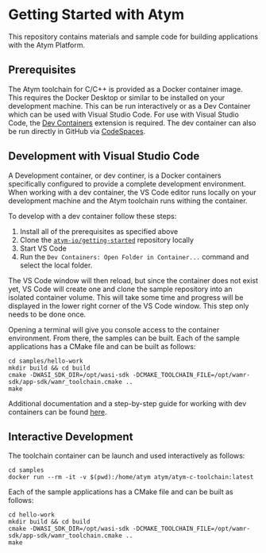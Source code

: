 Getting Started with Atym
==========================
This repository contains materials and sample code for building applications with the Atym Platform.


## Prerequisites 
The Atym toolchain for C/C++ is provided as a Docker container image.  This requires the Docker Desktop or similar to be installed on your development machine.  This can be run interactively or as a Dev Container which can be used with Visual Studio Code.  For use with Visual Studio Code, the [Dev Containers](https://marketplace.visualstudio.com/items?itemName=ms-vscode-remote.remote-containers) extension is required.  The dev container can also be run directly in GitHub via [CodeSpaces](https://docs.github.com/en/codespaces).

## Development with Visual Studio Code
A Development container, or dev continer, is a Docker containers specifically configured to provide a complete development environment.  When working with a dev container, the VS Code editor runs locally on your development machine and the Atym toolchain runs withing the container.  

To develop with a dev container follow these steps:
1. Install all of the prerequisites as specified above
2. Clone the [`atym-io/getting-started`](https://github.com/atym-io/getting-started) repository locally
3. Start VS Code
4. Run the `Dev Containers: Open Folder in Container...` command and select the local folder.

The VS Code window will then reload, but since the container does not exist yet, VS Code will create one and clone the sample repository into an isolated container volume. This will take some time and progress will be displayed in the lower right corner of the VS Code window.  This step only needs to be done once.  

Opening a terminal will give you console access to the container environment.  From there, the samples can be built.  Each of the sample applications has a CMake file and can be built as follows:
```
cd samples/hello-work
mkdir build && cd build
cmake -DWASI_SDK_DIR=/opt/wasi-sdk -DCMAKE_TOOLCHAIN_FILE=/opt/wamr-sdk/app-sdk/wamr_toolchain.cmake ..
make
```

Additional documentation and a step-by-step guide for working with dev containers can be found [here](https://code.visualstudio.com/docs/remote/containers-tutorial).

## Interactive Development
The toolchain container can be launch and used interactively as follows:
```
cd samples
docker run --rm -it -v $(pwd):/home/atym atym/atym-c-toolchain:latest
```

Each of the sample applications has a CMake file and can be built as follows:
```
cd hello-work
mkdir build && cd build
cmake -DWASI_SDK_DIR=/opt/wasi-sdk -DCMAKE_TOOLCHAIN_FILE=/opt/wamr-sdk/app-sdk/wamr_toolchain.cmake ..
make
```